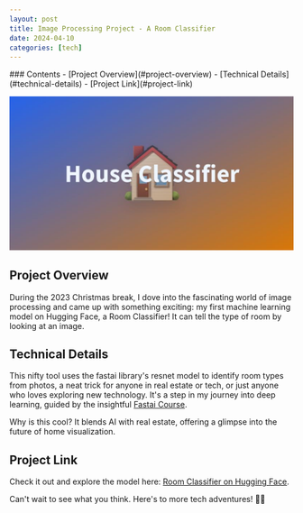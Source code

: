 ```yaml
---
layout: post
title: Image Processing Project - A Room Classifier
date: 2024-04-10
categories: [tech]
---
```


<div class="table-of-contents" markdown="1">
### Contents
- [Project Overview](#project-overview)
- [Technical Details](#technical-details)
- [Project Link](#project-link)
</div>

![](/images/hc.png "House Classifier")

## Project Overview

During the 2023 Christmas break, I dove into the fascinating world of image processing and came up with something exciting: my first machine learning model on Hugging Face, a Room Classifier! It can tell the type of room by looking at an image.

## Technical Details

This nifty tool uses the fastai library's resnet model to identify room types from photos, a neat trick for anyone in real estate or tech, or just anyone who loves exploring new technology. It's a step in my journey into deep learning, guided by the insightful [Fastai Course](https://course.fast.ai/).

Why is this cool? It blends AI with real estate, offering a glimpse into the future of home visualization.

## Project Link

Check it out and explore the model here: [Room Classifier on Hugging Face](https://huggingface.co/spaces/Guoest/house_classifier).

Can't wait to see what you think. Here's to more tech adventures! 🚀💫
